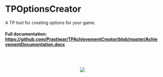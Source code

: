 # TPOptionsCreator
A TP tool for creating options for your game.
#### Full documentation: https://github.com/Prastiwar/TPAchievementCreator/blob/master/AchievementDocumentation.docx
<br>
<br>
<p align="center">
  <img src = https://d3higte790sj35.cloudfront.net/images/sw/cp/632c4658350d6915d7240cd5c243048a.png>
  </img>
</p>
